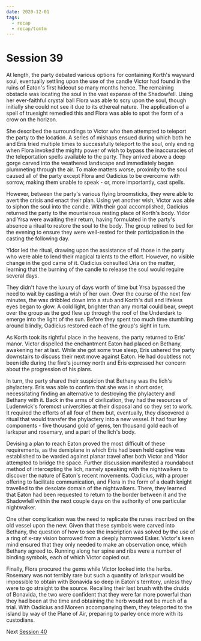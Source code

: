 ```yaml
---
date: 2020-12-01
tags:
  - recap
  - recap/tcmtm
---
```

# Session 39

At length, the party debated various options for containing Korth's wayward soul, eventually settling upon the use of the candle Victor had found in the ruins of Eaton's first hideout so many months hence. The remaining obstacle was locating the soul in the vast expanse of the Shadowfell. Using her ever-faithful crystal ball Flora was able to scry upon the soul, though initially she could not see it due to its ethereal nature. The application of a spell of truesight remedied this and Flora was able to spot the form of a crow on the horizon.

She described the surroundings to Victor who then attempted to teleport the party to the location. A series of mishaps ensued during which both he and Eris tried multiple times to successfully teleport to the soul, only ending when Flora invoked the mighty power of wish to bypass the inaccuracies of the teleportation spells available to the party. They arrived above a deep gorge carved into the weathered landscape and immediately began plummeting through the air. To make matters worse, proximity to the soul caused all of the party except Flora and Oadicius to be overcome with sorrow, making them unable to speak - or, more importantly, cast spells.

However, between the party's various flying broomsticks, they were able to avert the crisis and enact their plan. Using yet another wish, Victor was able to siphon the soul into the candle. With their goal accomplished, Oadicius returned the party to the mountainous resting place of Korth's body. Yldor and Yrsa were awaiting their return, having formulated in the party's absence a ritual to restore the soul to the body. The group retired to bed for the evening to ensure they were well-rested for their participation in the casting the following day.

Yldor led the ritual, drawing upon the assistance of all those in the party who were able to lend their magical talents to the effort. However, no visible change in the god came of it. Oadicius consulted Uria on the matter, learning that the burning of the candle to release the soul would require several days.

They didn't have the luxury of days worth of time but Yrsa bypassed the need to wait by casting a wish of her own. Over the course of the next few minutes, the wax dribbled down into a stub and Korth's dull and lifeless eyes began to glow. A cold light, brighter than any mortal could bear, swept over the group as the god flew up through the roof of the Underdark to emerge into the light of the sun. Before they spent too much time stumbling around blindly, Oadicius restored each of the group's sight in turn.

As Korth took its rightful place in the heavens, the party returned to Eris' manor. Victor dispelled the enchantment Eaton had placed on Bethany, awakening her at last. While she got some true sleep, Eris ushered the party downstairs to discuss their next move against Eaton. He had doubtless not been idle during the five's journey north and Eris expressed her concern about the progression of his plans.

In turn, the party shared their suspicion that Bethany was the lich's phylactery. Eris was able to confirm that she was in short order, necessitating finding an alternative to destroying the phylactery and Bethany with it. Back in the arms of civilization, they had the resources of Ludenwick's foremost universities at their disposal and so they set to work. It required the efforts of all four of them but, eventually, they discovered a ritual that would transfer the phylactery into a new vessel. It had four key components - five thousand gold of gems, ten thousand gold each of larkspur and rosemary, and a part of the lich's body.

Devising a plan to reach Eaton proved the most difficult of these requirements, as the demiplane in which Eris had been held captive was established to be warded against planar travel after both Victor and Yldor attempted to bridge the space. Further discussion manifested a roundabout method of intercepting the lich, namely speaking with the nightwalkers to discover the nature of Eaton's recent movements. Oadicius, with a proper offering to facilitate communication, and Flora in the form of a death knight travelled to the desolate domain of the nightwalkers. There, they learned that Eaton had been requested to return to the border between it and the Shadowfell within the next couple days on the authority of one particular nightwalker.

One other complication was the need to replicate the runes inscribed on the old vessel upon the new. Given that these symbols were carved into Bethany, the question of how to see the inscription was solved by the use of a ring of x-ray vision borrowed from a deeply harrowed Esker. Victor's keen mind ensured that they only needed to make an observation once, which Bethany agreed to. Running along her spine and ribs were a number of binding symbols, each of which Victor copied out.

Finally, Flora procured the gems while Victor looked into the herbs. Rosemary was not terribly rare but such a quantity of larkspur would be impossible to obtain with Bonavida so deep in Eaton's territory, unless they were to go straight to the source. Recalling their last brush with the druids of Bonavida, the two were confident that they were far more powerful than they had been at the time and obtaining the herb would not be much of a trial. With Oadicius and Moreen accompanying them, they teleported to the island by way of the Plane of Air, preparing to parley once more with its custodians.

Next
[Session 40](Recaps/Through%20Caverns%20Measureless%20to%20Man/Session%2040.md)